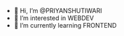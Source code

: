 - 👋 Hi, I’m @PRIYANSHUTIWARI
- 👀 I’m interested in WEBDEV
- 🌱 I’m currently learning FRONTEND


<!---
PRIYANSHU4O4/PRIYANSHU4O4 is a ✨ special ✨ repository because its `README.md` (this file) appears on your GitHub profile.
You can click the Preview link to take a look at your changes.
--->
